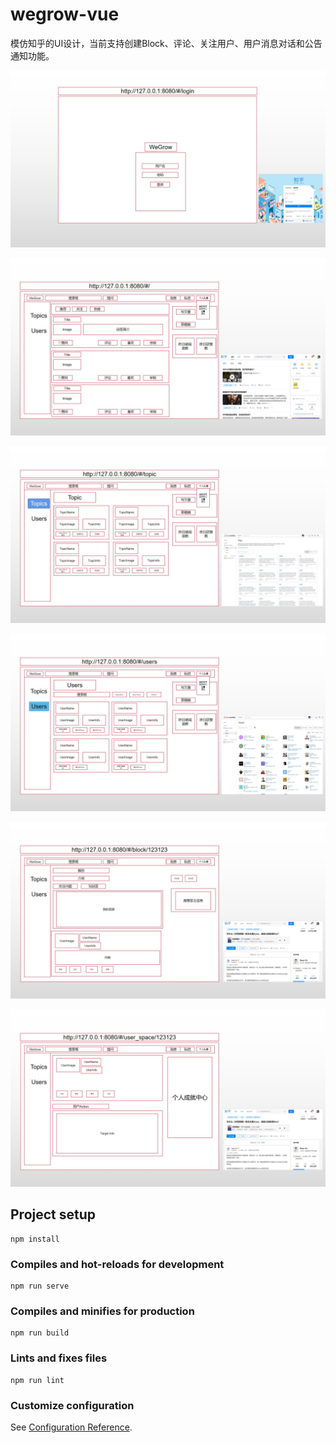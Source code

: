 # wegrow-vue

模仿知乎的UI设计，当前支持创建Block、评论、关注用户、用户消息对话和公告通知功能。


![](./images/幻灯片1.jpg)

![](./images/幻灯片2.jpg)

![](./images/幻灯片3.jpg)

![](./images/幻灯片4.jpg)

![](./images/幻灯片5.jpg)

![](./images/幻灯片6.jpg)

## Project setup
```
npm install
```

### Compiles and hot-reloads for development
```
npm run serve
```

### Compiles and minifies for production
```
npm run build
```

### Lints and fixes files
```
npm run lint
```

### Customize configuration
See [Configuration Reference](https://cli.vuejs.org/config/).
